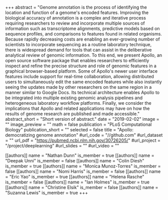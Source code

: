 +++
abstract = "Genome annotation is the process of identifying the location and function of a genome's encoded features. Improving the biological accuracy of annotation is a complex and iterative process requiring researchers to review and incorporate multiple sources of information such as transcriptome alignments, predictive models based on sequence profiles, and comparisons to features found in related organisms. Because rapidly decreasing costs are enabling an ever-growing number of scientists to incorporate sequencing as a routine laboratory technique, there is widespread demand for tools that can assist in the deliberative analytical review of genomic information. To this end, we present Apollo, an open source software package that enables researchers to efficiently inspect and refine the precise structure and role of genomic features in a graphical browser-based platform. Some of Apollo's newer user interface features include support for real-time collaboration, allowing distributed users to simultaneously edit the same encoded features while also instantly seeing the updates made by other researchers on the same region in a manner similar to Google Docs. Its technical architecture enables Apollo to be integrated into multiple existing genomic analysis pipelines and heterogeneous laboratory workflow platforms. Finally, we consider the implications that Apollo and related applications may have on how the results of genome research are published and made accessible."
abstract_short = "Short version of abstract."
date = "2019-02-02"
image = ""
image_preview = ""
math = false
publication = "PLoS Computational Biology"
publication_short = ""
selected = false
title = "Apollo: democratizing genome annotation"
#url_code = "//github.com"
#url_dataset = ""
url_pdf = "https://pubmed.ncbi.nlm.nih.gov/30726205/"
#url_project = "/project/deeplearning"
#url_slides = ""
#url_video = ""

[[authors]]
    name = "Nathan Dunn"
    is_member = true
[[authors]]
    name = "Deepak Unni"
    is_member = false
[[authors]]
    name = "Colin Diesh"
    is_member = true
[[authors]]
    name = "Monica Munoz-Torres"
    is_member = false
[[authors]]
    name = "Nomi Harris"
    is_member = false
[[authors]]
    name = "Eric Yao"
    is_member = true
[[authors]]
    name = "Helena Rasche"
    is_member = false
[[authors]]
    name = "Ian Holmes"
    is_member = true
[[authors]]
    name = "Christine Elsik"
    is_member = false
[[authors]]
    name = "Suzanna Lewis"
    is_member = true
+++


<!-- You can add information in $\LaTeX$ and *Markdown* here. -->

